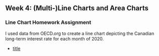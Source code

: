 ## Week 4: (Multi-)Line Charts and Area Charts

### Line Chart Homework Assignment
I used data from OECD.org to create a line chart depicting the Canadian long-term interest rate for each month of 2020.
- [title](https://github.com/Lennonwk/CAPP30239_FA22/blob/main/week_04/homework.html)
